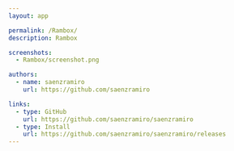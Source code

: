 ```yaml
---
layout: app

permalink: /Rambox/
description: Rambox

screenshots:
  - Rambox/screenshot.png

authors:
  - name: saenzramiro
    url: https://github.com/saenzramiro

links:
  - type: GitHub
    url: https://github.com/saenzramiro/saenzramiro
  - type: Install
    url: https://github.com/saenzramiro/saenzramiro/releases
---
```

